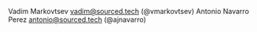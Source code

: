 Vadim Markovtsev <vadim@sourced.tech> (@vmarkovtsev)
Antonio Navarro Perez <antonio@sourced.tech> (@ajnavarro)